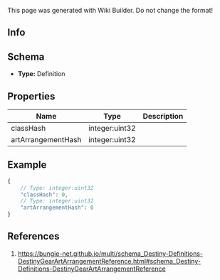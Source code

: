 <span class="wiki-builder">This page was generated with Wiki Builder. Do not change the format!</span>

## Info

## Schema
* **Type:** Definition

## Properties
Name | Type | Description
---- | ---- | -----------
classHash | integer:uint32 | 
artArrangementHash | integer:uint32 | 

## Example
```javascript
{
    // Type: integer:uint32
    "classHash": 0,
    // Type: integer:uint32
    "artArrangementHash": 0
}

```

## References
1. https://bungie-net.github.io/multi/schema_Destiny-Definitions-DestinyGearArtArrangementReference.html#schema_Destiny-Definitions-DestinyGearArtArrangementReference

